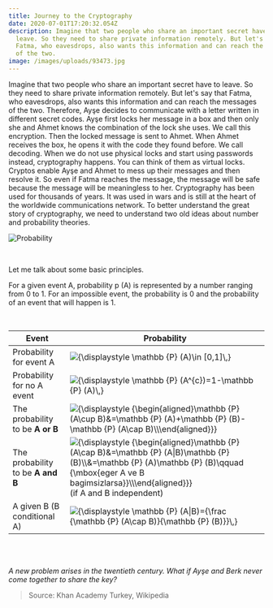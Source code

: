```yaml
---
title: Journey to the Cryptography
date: 2020-07-01T17:20:32.054Z
description: Imagine that two people who share an important secret have to
  leave. So they need to share private information remotely. But let's say that
  Fatma, who eavesdrops, also wants this information and can reach the messages
  of the two.
image: /images/uploads/93473.jpg
---
```

Imagine that two people who share an important secret have to leave. So they need to share private information remotely. But let's say that Fatma, who eavesdrops, also wants this information and can reach the messages of the two. Therefore, Ayşe decides to communicate with a letter written in different secret codes. Ayşe first locks her message in a box and then only she and Ahmet knows the combination of the lock she uses. We call this encryption. Then the locked message is sent to Ahmet. When Ahmet receives the box, he opens it with the code they found before.
We call decoding. When we do not use physical locks and start using passwords instead, cryptography happens. You can think of them as virtual locks. Cryptos enable Ayşe and Ahmet to mess up their messages and then resolve it. So even if Fatma reaches the message, the message will be safe because the message will be meaningless to her. Cryptography has been used for thousands of years. It was used in wars and is still at the heart of the worldwide communications network. To better understand the great story of cryptography, we need to understand two old ideas about number and probability theories. 

![](/images/uploads/white-digital-matrix-binary-code-numbers-background_1017-25332.jpg "Probability")

<br>

Let me talk about some basic principles.

For a given event A, probability p (A) is represented by a number ranging from 0 to 1. For an impossible event, the probability is 0 and the probability of an event that will happen is 1.

<br>

| Event                             | Probability                                                                                                                                                                                                                                                                                                                     |
| --------------------------------- | ------------------------------------------------------------------------------------------------------------------------------------------------------------------------------------------------------------------------------------------------------------------------------------------------------------------------------- |
| Probability for event A           | ![{\\displaystyle \\mathbb {P} (A)\\in \[0,1\]\\,}](https://wikimedia.org/api/rest_v1/media/math/render/svg/d6413f6dd54ea8f1f55b4b983d32be9c0a4228ed)                                                                                                                                                                           |
| Probability for no A event        | ![{\\displaystyle \\mathbb {P} (A^{c})=1-\\mathbb {P} (A)\\,}](https://wikimedia.org/api/rest_v1/media/math/render/svg/748635725631ca0f591fbc87ef69c025ad87865c)                                                                                                                                                                |
| The probability to be **A or B**  | ![{\\displaystyle {\\begin{aligned}\\mathbb {P} (A\\cup B)&=\\mathbb {P} (A)+\\mathbb {P} (B)-\\mathbb {P} (A\\cap B)\\\\\\end{aligned}}}](https://wikimedia.org/api/rest_v1/media/math/render/svg/6579fe8e780ce85c26aed879192cded995fb38fa)                                                                                    |
| The probability to be **A and B** | ![{\\displaystyle {\\begin{aligned}\\mathbb {P} (A\\cap B)&=\\mathbb {P} (A\|B)\\mathbb {P} (B)\\\\&=\\mathbb {P} (A)\\mathbb {P} (B)\\qquad {\\mbox{eger A ve B bagimsizlarsa}}\\\\\\end{aligned}}}](https://wikimedia.org/api/rest_v1/media/math/render/svg/e05205e10db664e244d81101c61ed1d13eeb65ed)(if A and B independent) |
| A given B (B conditional A)       | ![{\\displaystyle \\mathbb {P} (A\|B)={\\frac {\\mathbb {P} (A\\cap B)}{\\mathbb {P} (B)}}\\,}](https://wikimedia.org/api/rest_v1/media/math/render/svg/1946ffded341798cabae8215a1ab9a13f83bb41d)                                                                                                                               |

<br><br>

*A new problem arises in the twentieth century. What if Ayşe and Berk never come together to share the key?*

> Source: Khan Academy Turkey, Wikipedia